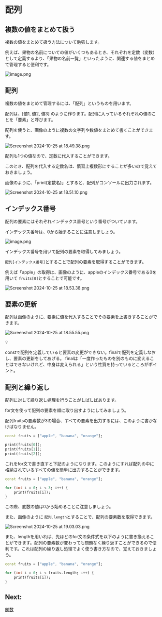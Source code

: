 # 配列

## 複数の値をまとめて扱う

複数の値をまとめて扱う方法について勉強します。

例えば、果物の名前についての値がいくつもあるとき、それぞれを定数（変数）として定義するより、「果物の名前一覧」といったように、関連する値をまとめて管理すると便利です。

![image.png](07/image.png)

## 配列

複数の値をまとめて管理するには、「配列」というものを用います。

配列は、[値1, 値2, 値3] のように作ります。配列に入っているそれぞれの値のことを「要素」と呼びます。

配列を使うと、画像のように複数の文字列や数値をまとめて書くことができます。

![Screenshot 2024-10-25 at 18.49.38.png](07/Screenshot_2024-10-25_at_18.49.38.png)

配列も1つの値なので、定数に代入することができます。

このとき、配列を代入する定数名は、慣習上複数形にすることが多いので覚えておきましょう。

画像のように、「print(定数名)」とすると、配列がコンソールに出力されます。

![Screenshot 2024-10-25 at 18.51.10.png](07/Screenshot_2024-10-25_at_18.51.10.png)

## インデックス番号

配列の要素にはそれぞれインデックス番号という番号がついています。

インデックス番号は、0から始まることに注意しましょう。

![image.png](07/0742d0ca-7431-4a46-b755-beb00b1c42b1.png)

インデックス番号を用いて配列の要素を取得してみましょう。

`配列[インデックス番号]`とすることで配列の要素を取得することができます。

例えば「apple」の取得は、画像のように、appleのインデックス番号である0を用いて `fruits[0]`とすることで可能です。

![Screenshot 2024-10-25 at 18.53.38.png](07/Screenshot_2024-10-25_at_18.53.38.png)

## 要素の更新

配列は画像のように、要素に値を代入することでその要素を上書きすることができます。

![Screenshot 2024-10-25 at 18.55.55.png](07/Screenshot_2024-10-25_at_18.55.55.png)

<aside>
💡

constで配列を定義していると要素の変更ができない。finalで配列を定義しなおし、要素の更新をしてあげる。
finalは「一度作ったものを別のものに変えることはできないけれど、中身は変えられる」という性質を持っているところがポイント。

</aside>

## 配列と繰り返し

配列に対して繰り返し処理を行うことがしばしばあります。

for文を使って配列の要素を順に取り出すようにしてみましょう。

配列fruitsの要素数が3の場合、すべての要素を出力するには、このように書かなけばなりません。

```dart
const fruits = ["apple", "banana", "orange"];

print(fruits[0]);
print(fruits[1]);
print(fruits[2]);
```

これをfor文で書き直すと下記のようになります。このようにすれば配列の中に格納されているすべての値を簡単に出力することができます。

```dart
const fruits = ["apple", "banana", "orange"];

for (int i = 0; i < 3; i++) {
	print(fruits[i]);
}
```

この際、変数の値は0から始めることに注意しましょう。

また、画像のように `配列.length`とすることで、配列の要素数を取得できます。

![Screenshot 2024-10-25 at 19.03.03.png](07/Screenshot_2024-10-25_at_19.03.03.png)

また、lengthを用いれば、先ほどのfor文の条件式を以下のように書き換えることができます。配列の要素数が変わっても問題なく繰り返すことができるので便利です。これは配列の繰り返し処理でよく使う書き方なので、覚えておきましょう。

```dart
const fruits = ["apple", "banana", "orange"];

for (int i = 0; i < fruits.length; i++) {
	print(fruits[i]);
}
```

## Next:

[関数](./08_func.md)
